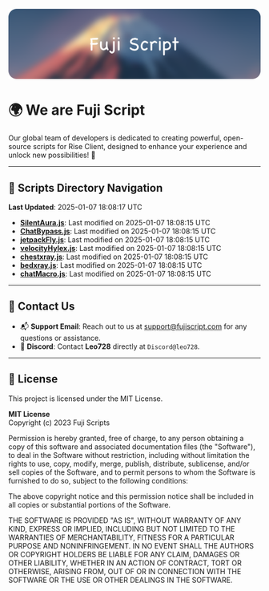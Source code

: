 ![Banner](.github/b.webp)

# 🌍 **We are Fuji Script**

Our global team of developers is dedicated to creating powerful, open-source scripts for Rise Client, designed to enhance your experience and unlock new possibilities! 🌟

---
<!-- SCRIPTS_NAVIGATION_START -->
## 📂 **Scripts Directory Navigation**

**Last Updated**: 2025-01-07 18:08:17 UTC

- **[SilentAura.js](scripts/SilentAura.js)**: Last modified on 2025-01-07 18:08:15 UTC
- **[ChatBypass.js](scripts/ChatBypass.js)**: Last modified on 2025-01-07 18:08:15 UTC
- **[jetpackFly.js](scripts/jetpackFly.js)**: Last modified on 2025-01-07 18:08:15 UTC
- **[velocityHylex.js](scripts/velocityHylex.js)**: Last modified on 2025-01-07 18:08:15 UTC
- **[chestxray.js](scripts/chestxray.js)**: Last modified on 2025-01-07 18:08:15 UTC
- **[bedxray.js](scripts/bedxray.js)**: Last modified on 2025-01-07 18:08:15 UTC
- **[chatMacro.js](scripts/chatMacro.js)**: Last modified on 2025-01-07 18:08:15 UTC

<!-- SCRIPTS_NAVIGATION_END -->

---

## 💬 **Contact Us**  
- 📬 **Support Email**: Reach out to us at [support@fujiscript.com](mailto:support@fujiscript.com) for any questions or assistance.  
- 💬 **Discord**: Contact **Leo728** directly at `Discord@leo728`.

---

## 📜 **License**

This project is licensed under the MIT License.  

**MIT License**  
Copyright (c) 2023 Fuji Scripts  

Permission is hereby granted, free of charge, to any person obtaining a copy of this software and associated documentation files (the "Software"), to deal in the Software without restriction, including without limitation the rights to use, copy, modify, merge, publish, distribute, sublicense, and/or sell copies of the Software, and to permit persons to whom the Software is furnished to do so, subject to the following conditions:  

The above copyright notice and this permission notice shall be included in all copies or substantial portions of the Software.  

THE SOFTWARE IS PROVIDED "AS IS", WITHOUT WARRANTY OF ANY KIND, EXPRESS OR IMPLIED, INCLUDING BUT NOT LIMITED TO THE WARRANTIES OF MERCHANTABILITY, FITNESS FOR A PARTICULAR PURPOSE AND NONINFRINGEMENT. IN NO EVENT SHALL THE AUTHORS OR COPYRIGHT HOLDERS BE LIABLE FOR ANY CLAIM, DAMAGES OR OTHER LIABILITY, WHETHER IN AN ACTION OF CONTRACT, TORT OR OTHERWISE, ARISING FROM, OUT OF OR IN CONNECTION WITH THE SOFTWARE OR THE USE OR OTHER DEALINGS IN THE SOFTWARE.  
